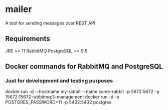 # mailer

A tool for sending messages over REST API

## Requirements

JRE >= 11
RabbitMQ
PostgreSQL >= 9.5

## Docker commands for RabbitMQ and PostgreSQL

### Just for development and testing purposes

docker run -d --hostname my-rabbit --name some-rabbit -p 5672:5672 -p 15672:15672 rabbitmq:3-management
docker run -d -e POSTGRES_PASSWORD=11 -p 5432:5432 postgres
